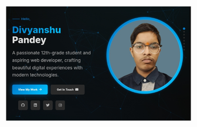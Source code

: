 
<p align="center">
<a href="https://github.com/CodeCr4cker?tab=repositories">
<!-- <img src="https://github.com/CodeCr4cker/CodeCr4cker/blob/main/Banner.jpg"> -->
 <img src="https://github.com/CodeCr4cker/web-app/blob/master/Screenshot_2025-08-07-12-30-04-29_40deb401b9ffe8e1df2f1cc5ba480b12.jpg">
</a>
</p>











<!--
<hr>

| Avilable Projects                            | link                       |images                        |
|----------------------------------------------|----------------------------|----------------------|
| Convert code into pdf  | <a href="https://codecr4cker.github.io/Code-2-pdf/"> click here </a>| <img src="https://github.com/CodeCr4cker/Code-2-pdf/blob/master/images/example.png" height="300px" width="500px">                  |
| My chatting app        |  <a href="https://codecr4cker.github.io/react-chat-app/"> Click here </a>             |<img src="https://github.com/CodeCr4cker/Code-2-pdf/blob/master/images/example.png" height="300px" width="500px">
| wifi Hacking         | <a href="https://codecr4cker.github.io/Wifi-Hacking/"> Click here </a>        |<img src="https://github.com/CodeCr4cker/Wifi-Hacking/blob/main/Snapshots/0.png" height="300px" width="500px">
| Issue Type       | Bug / Feature / Question   |
| Reproducible     | Yes / No                   |
| Screenshot/File  | (Attach if any)            |



<h1>upload a complete folder on github using <u> <b>Git bash</b> </u> </h1>

➡️Step:-1
```
git init
```

➡️Step:-2
```
git add .
```

➡️Step:-3
```
git status
```

➡️Step:-4
```
git commit -m "forst commit"
```

➡️Step:-5
```
git branch -M master
```

➡️Step:-6
```
git remote add origin https://github.com/CodeCr4cker/Test.git
```
replace the above link 

➡️Step:-7
```
git push -u origin master 
```
if error occur change main into master as given in git bash

```
npm run deploy
```

```
git add src/App.jsx
git commit -m "Update App.jsx with latest features"
git push origin master
```
```
npm install
npm install --save gh-pages
npm install firebase 

```
```
git init
git add .
git status
git commit -m "commit"
git branch -M master
git remote add origin https://github.com/CodeCr4cker/Test.git
git push -u origin master
```
```
rm -rf build
npm run build
npm run deploy

```
```
Published build to gh-pages.

```

```
npm install @capacitor/core @capacitor/cli && \
npm run build && \
npx cap init "BuddyChat" "com.CoderCr4cker.BuddyChat" --web-dir=build && \
npx cap add android && \
npx cap add ios && \
npx cap copy && \
npx cap open android && \
npx cap open ios

```




# 1. Install dependencies
```
npm install
```

# 2. Install gh-pages globally (if needed)
```
npm install -g gh-pages
```
# 3. Install gh-pages as a project dependency
```
npm install --save gh-pages
```

# 4. Add your updated JSX file (make sure the path and filename are correct)
```
git add src/App.jsx
```
# 5. Commit changes
```
git commit -m "Update App.jsx"
```
# 6. Push to master branch
```
git push origin master
```
# 7. Clean old build (this command is wrong as written)
```
rm -rf build
```
# 8. Create a new production build
```
npm run build
```
# 9. Deploy to GitHub Pages
```
npm run deploy
```
# 10. Alternatively, you can use this command (but only if deploy script is not defined in package.json)
```
# npx gh-pages -d build
```
# 11. Add your image files
```
git add public/images/logo.png
```
```
git add public/images/About.png
```
# 12. Commit and push
```
git commit -m "Add logo images"
```
```
git push origin master
```








-->
